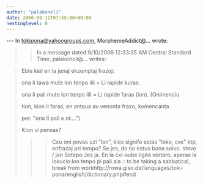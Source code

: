 ```yaml
---
author: "palakonoli"
date: 2006-09-11T07:55:00+00:00
nestinglevel: 0
---
```

\---
 In [tokipona@yahoogroups.com](mailto://tokipona@yahoogroups.com), MorphemeAddict@... wrote:

>> In a message dated 9/10/2006 12:33:35 AM Central Standard Time,
> palakonoli@... writes:

>>> 
> Eble kiel en la jenaj ekzemplaj frazoj:
> 
>> 
> ona li tawa mute lon tenpo lili = Li rapide kuras.
> 
>> 
> ona li pali mute lon tenpo lili = Li rapide faras (ion). (Onimenciu
> 
> tion, kion li faras, en antaua au venonta frazo, komencanta
> 
> per: "ona li pali e ni:...")
> 
>> 
> Kion vi pensas?
> 
>>> Cxu oni povas uzi "lon", kies signifo estas "loko, cxe" ktp, enfrazoj pri
> tempo? Se jes, do tio estus bona solvo.
>> stevo / jan Setepo
>Jes ja. En la cxi-sube ligita vortaro, aperas la lokucio:lon tenpo pi pali ala :: to be taking a sabbatical, break from workhttp://rowa.giso.de/languages/toki-pona/english/dictionary.php#end